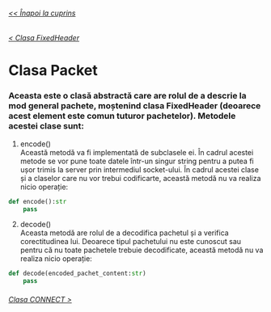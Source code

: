 ###### [<< Înapoi la cuprins](../Cuprins.md)
###### [< Clasa FixedHeader](04.%20FixedHeader.md)
# Clasa Packet
### Aceasta este o clasă abstractă care are rolul de a descrie la mod general pachete, moștenind clasa FixedHeader (deoarece acest element este comun tuturor pachetelor). Metodele acestei clase sunt:
1. encode()  
Această metodă va fi implementată de subclasele ei. În cadrul acestei metode se vor pune toate datele într-un singur string pentru a putea fi ușor trimis la server prin intermediul socket-ului. În cadrul acestei clase și a claselor care nu vor trebui codificarte, această metodă nu va realiza nicio operație:
```Python
def encode():str
    pass
```
2. decode()  
Aceasta metodă are rolul de a decodifica pachetul și a verifica corectitudinea lui. Deoarece tipul pachetului nu este cunoscut sau pentru că nu toate pachetele trebuie decodificate, această metodă nu va realiza nicio operație:
```Python
def decode(encoded_pachet_content:str)
    pass
```
###### [Clasa CONNECT >](07.%20CONNECT.md)
